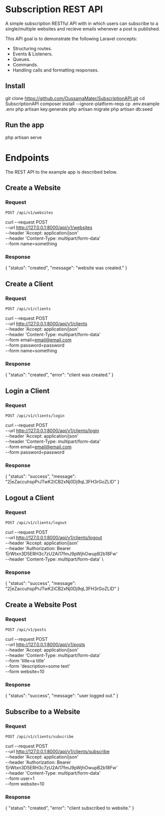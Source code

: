 # Subscription REST API

A simple subscription RESTful API with in which users can subscribe to a single/multiple websites and recieve emails whenever a post is published.

This API goal is to demonstrate the following Laravel concepts:
- Structuring routes.
- Events & Listeners.
- Queues.
- Commands.
- Handling calls and formatting responses.

## Install

git clone https://github.com/OussamaMater/SubscriptionAPI.git
cd SubscriptionAPI
composer install --ignore-platform-reqs
cp .env.example .env
php artisan key:generate
php artisan migrate
php artisan db:seed


## Run the app

php artisan serve

# Endpoints

The REST API to the example app is described below.

## Create a Website

### Request

`POST /api/v1/websites`

curl --request POST \
--url http://127.0.0.1:8000/api/v1/websites \
--header 'Accept: application/json' \
--header 'Content-Type: multipart/form-data' \
--form name=something

### Response

{
"status": "created",
"message": "website was created."
}

## Create a Client

### Request

`POST /api/v1/clients`

curl --request POST \
--url http://127.0.0.1:8000/api/v1/clients \
--header 'Accept: application/json' \
--header 'Content-Type: multipart/form-data' \
--form email=email@email.com \
--form password=password \
--form name=something
### Response

{
"status": "created",
"error": "client was created."
}

## Login a Client

### Request

`POST /api/v1/clients/login`

curl --request POST \
--url http://127.0.0.1:8000/api/v1/clients/login \
--header 'Accept: application/json' \
--header 'Content-Type: multipart/form-data' \
--form email=email@email.com \
--form password=password
### Response

{
"status": "success",
"message": "2|eZaccuhspPrJTwK2iCB2xNj0Dj9qL3FH3rGoZLlD"
}

## Logout a Client

### Request

`POST /api/v1/clients/logout`

curl --request POST \
--url http://127.0.0.1:8000/api/v1/clients/logout \
--header 'Accept: application/json' \
--header 'Authorization: Bearer 1|rWtxn3D5ERH3c7zU2Ai17fmJ9pWjhOwupB2b18Fw' \
--header 'Content-Type: multipart/form-data' \
### Response

{
"status": "success",
"message": "2|eZaccuhspPrJTwK2iCB2xNj0Dj9qL3FH3rGoZLlD"
}

## Create a Website Post

### Request

`POST /api/v1/posts`

curl --request POST \
--url http://127.0.0.1:8000/api/v1/posts \
--header 'Accept: application/json' \
--header 'Content-Type: multipart/form-data' \
--form 'title=a title' \
--form 'description=some text' \
--form website=10
### Response

{
"status": "success",
"message": "user logged out."
}

## Subscribe to a Website

### Request

`POST /api/v1/clients/subscribe`

curl --request POST \
--url http://127.0.0.1:8000/api/v1/clients/subscribe \
--header 'Accept: application/json' \
--header 'Authorization: Bearer 1|rWtxn3D5ERH3c7zU2Ai17fmJ9pWjhOwupB2b18Fw' \
--header 'Content-Type: multipart/form-data' \
--form user=1 \
--form website=10
### Response

{
"status": "created",
"error": "client subscribed to website."
}